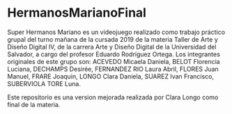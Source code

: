 # HermanosMarianoFinal

Super Hermanos Mariano es un videojuego realizado como trabajo práctico grupal del turno mañana de la cursada 2019 de la materia Taller de Arte y Diseño Digital IV, de la carrera Arte y Diseño Digital de la Universidad del Salvador, a cargo del profesor Eduardo Rodríguez Ortega. Los integrantes originales de este grupo son: ACEVEDO Micaela Daniela, BELOT Florencia Luciana, DECHAMPS Desirée, FERNANDEZ RIO Laura Abril, FLORES Juan Manuel, FRARE Joaquin, LONGO Clara Daniela, SUAREZ Ivan Francisco, SUBERVIOLA TORE Luna.

Este repositorio es una version mejorada realizada por Clara Longo como final de la materia.
